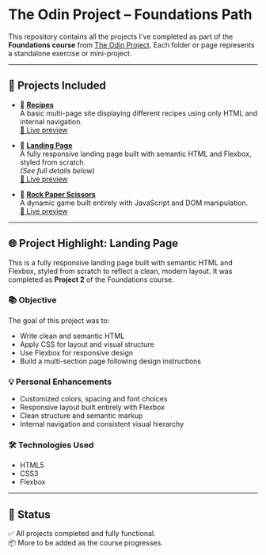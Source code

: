 # The Odin Project – Foundations Path

This repository contains all the projects I've completed as part of the **Foundations course** from [The Odin Project](https://www.theodinproject.com/paths/foundations/courses/foundations). Each folder or page represents a standalone exercise or mini-project.

---

## 📁 Projects Included

- 🔹 **[Recipes](./pages/recipes/)**  
  A basic multi-page site displaying different recipes using only HTML and internal navigation.  
  [🔗 Live preview](https://caimanbrujo.github.io/the-odin-project-foundations/pages/recipes/)

- 🔹 **[Landing Page](./index.html)**  
  A fully responsive landing page built with semantic HTML and Flexbox, styled from scratch.  
  *(See full details below)*  
  [🔗 Live preview](https://caimanbrujo.github.io/the-odin-project-foundations/)

- 🔹 **[Rock Paper Scissors](./pages/rock-paper-scissors/)**  
  A dynamic game built entirely with JavaScript and DOM manipulation.  
  [🔗 Live preview](https://caimanbrujo.github.io/the-odin-project-foundations/pages/rock-paper-scissors/)

---

## 🌐 Project Highlight: Landing Page

This is a fully responsive landing page built with semantic HTML and Flexbox, styled from scratch to reflect a clean, modern layout. It was completed as **Project 2** of the Foundations course.

### 📚 Objective

The goal of this project was to:

- Write clean and semantic HTML
- Apply CSS for layout and visual structure
- Use Flexbox for responsive design
- Build a multi-section page following design instructions

### 💡 Personal Enhancements

- Customized colors, spacing and font choices
- Responsive layout built entirely with Flexbox
- Clean structure and semantic markup
- Internal navigation and consistent visual hierarchy

### 🛠️ Technologies Used

- HTML5
- CSS3
- Flexbox

---

## 📝 Status

✅ All projects completed and fully functional.  
📦 More to be added as the course progresses.
